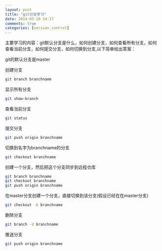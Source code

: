 ```yaml
---
layout: post
title: "git分支学习"
date: 2014-05-10 14:17
comments: true
categories: [version_control]
---
```



主要学习的内容：git默认分支是什么，如何创建分支，如何查看所有分支，如何查看当前分支，如何提交分支，如何切换到分支,以下简单给出答案：
<!-- more -->

git的默认分支是master

创建分支

```bash
git branch branchname 
```

显示所有分支

```bash
git show-branch
```

查看当前分支

```bash
git status
```

提交分支

```bash
git push origin branchname
```

切换到名字为branchname的分支

```bash
git checkout branchname
```


创建一个分支，然后把这个分支同步到远程仓库

```bash
git branch branchname
git checkout branchname
git push origin branchname
```

在master分支创建一个分支，直接切换到该分支(假设已经在在master分支)

```bash
git checkout -b branchname
```

删除分支

```bash
git branch -d branchname
```

推送分支

```bash
git push origin branchname
```


